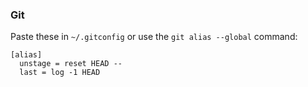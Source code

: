 ### Git
Paste these in `~/.gitconfig` or use the `git alias --global` command:
```
[alias]
  unstage = reset HEAD --
  last = log -1 HEAD
```
